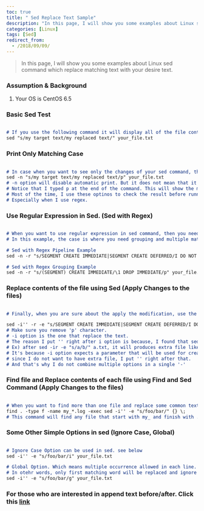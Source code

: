 ```yaml
---
toc: true
title: " Sed Replace Text Sample"
description: "In this page, I will show you some examples about Linux sed command which replace matching text with your desire text."
categories: [Linux]
tags: [Sed]
redirect_from:
  - /2018/09/09/
---
```


> In this page, I will show you some examples about Linux sed command which replace matching text with your desire text.

### Assumption & Background

1. Your OS is CentOS 6.5

### Basic Sed Test

```md

# If you use the following command it will display all of the file contents including text replacement.
sed "s/my target text/my replaced text/" your_file.txt 

```

### Print Only Matching Case

```md

# In case when you want to see only the changes of your sed command, then use the following options.
sed -n "s/my target text/my replaced text/p" your_file.txt 
# -n option will disable automatic print. But it does not mean that it will print mathcing sed command lines.
# Notice that I typed p at the end of the command. This will show the matching sed line if there is any.
# Most of the time, I use these optinos to check the result before running. 
# Especially when I use regex.

```

### Use Regular Expression in Sed. (Sed with Regex)

```md

# When you want to use regular expression in sed command, then you need -r option.
# In this example, the case is where you need grouping and multiple matching (A Or B. Pipeline in other word)

# Sed with Regex Pipeline Example
sed -n -r "s/SEGMENT CREATE IMMEDIATE|SEGMENT CREATE DEFERRED/I DO NOT WANT SEGMENT SYNTAX/p" your_file.txt 

# Sed with Regex Grouping Example
sed -n -r "s/(SEGMENT) CREATE IMMEDIATE/\1 DROP IMMEDIATE/p" your_file.txt

```

### Replace contents of the file using Sed (Apply Changes to the files)

```md

# Finally, when you are sure about the apply the modification, use the following

sed -i'' -r -e "s/SEGMENT CREATE IMMEDIATE|SEGMENT CREATE DEFERRED/I DO NOT WANT SEGMENT SYNTAX/" your_file.txt 
# Make sure you remove 'p' character. 
# -i option is the one that replace the text.
# The reason I put '' right after i option is because, I found that sed makes another copy of the file with different file type.
# Ex) after sed -ir -e "s/a/b/" a.txt, it will produces extra file like a.txtr 
# It's because -i option expects a parameter that will be used for creating a back-up file name. 
# since I do not want to have extra file, I put '' right after that.
# And that's why I do not combine multiple options in a single '-' 

```

### Find file and Replace contents of each file using Find and Sed Command (Apply Changes to the files)

```md

# When you want to find more than one file and replace some common text, then use the following.
find . -type f -name my_*.log -exec sed -i'' -e "s/foo/bar/" {} \;
# This command will find any file that start with my_ and finish with .log and for each find found, it will apply sed command.

```

### Some Other Simple Options in sed (Ignore Case, Global)

```md

# Ignore Case Option can be used in sed. see below 
sed -i'' -e "s/foo/bar/i" your_file.txt

# Global Option. Which means multiple occurrence allowed in each line. 
# In otehr words, only first matching word will be replaced and ignore others for each line when 'g' is not appeard.
sed -i'' -e "s/foo/bar/g" your_file.txt

```

### For those who are interested in append text before/after. Click this [link](https://marindie.github.io/blog/2018/09/09/Sed-Append-Before-After-Sample-EN)

[^1]: This is a footnote.

[kramdown]: https://kramdown.gettalong.org/
[My Blog]: https://marindie.github.io
